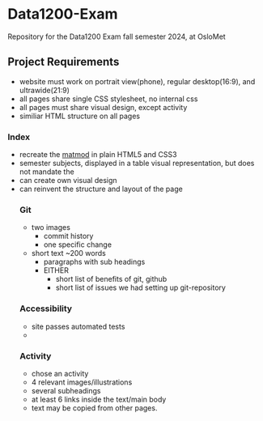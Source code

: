 # Data1200-Exam
Repository for the Data1200 Exam fall semester 2024, at OsloMet

## Project Requirements
- website must work on portrait view(phone), regular desktop(16:9), and ultrawide(21:9)
- all pages share single CSS stylesheet, no internal css
- all pages must share visual design, except activity
- similiar HTML structure on all pages
  
### Index
- recreate the [matmod](https://www.oslomet.no/studier/tkd/matematisk-modellering-datavitenskap) in plain HTML5 and CSS3
- semester subjects, displayed in a table visual representation, but does not mandate the <table>
- can create own visual design
- can reinvent the structure and layout of the page
  
### Git
- two images
   - commit history
   - one specific change
- short text ~200 words
  - paragraphs with sub headings  
  - EITHER
    - short list of benefits of git, github
    - short list of issues we had setting up git-repository

### Accessibility
- site passes automated tests
- 

### Activity
- chose an activity
- 4 relevant images/illustrations
- several subheadings
- at least 6 links inside the text/main body
- text may be copied from other pages.
